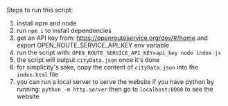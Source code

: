 Steps to run this script:

1. install npm and node
2. run `npm i` to install dependencies
3. get an API key from: https://openrouteservice.org/dev/#/home and export OPEN_ROUTE_SERVICE_API_KEY env variable
4. run the script with: `OPEN_ROUTE_SERVICE_API_KEY=api_key node index.js`
5. the script will output `cityData.json` once it's done
6. for simplicity's sake, copy the content of `cityData.json` into the `index.html` file
7. you can run a local server to serve the website if you have python by running: `python -m http.server` then go to `localhost:8000` to see the website
